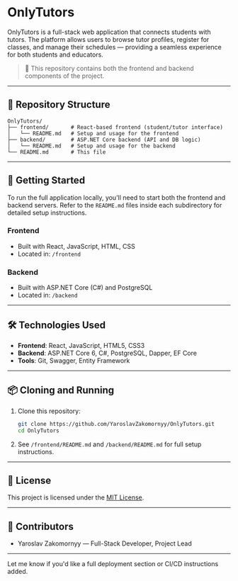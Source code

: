 # OnlyTutors

OnlyTutors is a full-stack web application that connects students with tutors. The platform allows users to browse tutor profiles, register for classes, and manage their schedules — providing a seamless experience for both students and educators.

> 🧭 This repository contains both the frontend and backend components of the project.

---

## 📁 Repository Structure

```
OnlyTutors/
├── frontend/       # React-based frontend (student/tutor interface)
│   └── README.md   # Setup and usage for the frontend
├── backend/        # ASP.NET Core backend (API and DB logic)
│   └── README.md   # Setup and usage for the backend
└── README.md       # This file
```

---

## 🚀 Getting Started

To run the full application locally, you'll need to start both the frontend and backend servers. Refer to the `README.md` files inside each subdirectory for detailed setup instructions.

### Frontend
- Built with React, JavaScript, HTML, CSS
- Located in: `/frontend`

### Backend
- Built with ASP.NET Core (C#) and PostgreSQL
- Located in: `/backend`

---

## 🛠 Technologies Used

- **Frontend**: React, JavaScript, HTML5, CSS3
- **Backend**: ASP.NET Core 6, C#, PostgreSQL, Dapper, EF Core
- **Tools**: Git, Swagger, Entity Framework

---

## 📦 Cloning and Running

1. Clone this repository:
   ```bash
   git clone https://github.com/YaroslavZakomornyy/OnlyTutors.git
   cd OnlyTutors
   ```

2. See `/frontend/README.md` and `/backend/README.md` for full setup instructions.

---

## 📄 License

This project is licensed under the [MIT License](LICENSE).

---

## 🤝 Contributors

- Yaroslav Zakomornyy — Full-Stack Developer, Project Lead

---

Let me know if you'd like a full deployment section or CI/CD instructions added.
